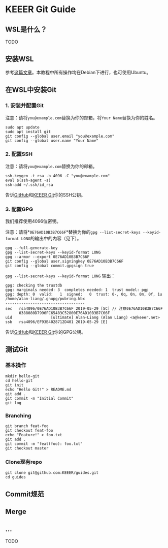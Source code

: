 KEEER Git Guide
===============

## WSL是什么？
TODO

## 安装WSL
参考[这篇文章](https://zhuanlan.zhihu.com/p/34885182)。本教程中所有操作均在Debian下进行，也可使用Ubuntu。

## 在WSL中安装Git
### 1. 安装并配置Git
注意：请将`you@example.com`替换为你的邮箱，将`Your Name`替换为你的姓名。
```
sudo apt update
sudo apt install git
git config --global user.email "you@example.com"
git config --global user.name "Your Name"
```

### 2. 配置SSH
注意：请将`you@example.com`替换为你的邮箱。

```
ssh-keygen -t rsa -b 4096 -C "you@example.com"
eval $(ssh-agent -s)
ssh-add ~/.ssh/id_rsa
```

告诉[GitHub](https://github.com/settings/keys)和[KEEER Git](https://git.keeer.net/user/settings/keys)你的SSH公钥。

### 3. 配置GPG
我们推荐使用4096位密钥。

注意：请将*`0E76AD10B3B7C66F`*替换为你的`gpg --list-secret-keys --keyid-format LONG`的输出中的内容（见下）。

```
gpg --full-generate-key
gpg --list-secret-keys --keyid-format LONG
gpg --armor --export 0E76AD10B3B7C66F
git config --global user.signingkey 0E76AD10B3B7C66F
git config --global commit.gpgsign true
```

`gpg --list-secret-keys --keyid-format LONG` 输出：

```
gpg: checking the trustdb
gpg: marginals needed: 3  completes needed: 1  trust model: pgp
gpg: depth: 0  valid:   1  signed:   0  trust: 0-, 0q, 0n, 0m, 0f, 1u
/home/alan-liang/.gnupg/pubring.kbx
-----------------------------------
sec   rsa4096/0E76AD10B3B7C66F 2019-05-29 [SC] // 注意0E76AD10B3B7C66F
      0388080D7996FC65483C52800E76AD10B3B7C66F
uid                 [ultimate] Alan-Liang (Alan Liang) <a@keeer.net>
ssb   rsa4096/EF93B4028712D401 2019-05-29 [E]
```

告诉[GitHub](https://github.com/settings/keys)和[KEEER Git](https://git.keeer.net/user/settings/keys)你的GPG公钥。

## 测试Git
### 基本操作
```
mkdir hello-git
cd hello-git
git init
echo "Hello Git!" > README.md
git add .
git commit -m "Initial Commit"
git log
```

### Branching
```
git branch feat-foo
git checkout feat-foo
echo "Feature!" > foo.txt
git add .
git commit -m "feat(foo): foo.txt"
git checkout master
```

### Clone现有repo
```
git clone git@github.com:KEEER/guides.git
cd guides
```

## Commit规范
## Merge
## ...
TODO
